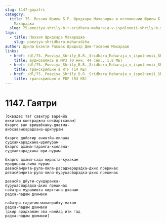 ```yaml
---
slug: 1147-gayatri
category:
  title: 75. Поэзия Шрилы Б.Р. Шридхара Махараджа в исполнении Шрилы Б.С. Говинды
    Махараджа
  slug: 75-poeziya-shrily-b-r-sridhara-maharaja-v-ispolnenii-shrily-b-s-govindy-maharaja
tags:
  - title: Поэзия Шридхара Махараджа
    slug: poeziya-shridhara-maharadzha
author: Шрила Бхакти Ракшак Шридхар Дев-Госвами Махарадж
links:
  - href: /dl/75._Poeziya_Shrily_B.R._Sridhara_Maharaja_v_ispolnenii_Shrily_B.S._Govindy_Maharaja/1147_Gayatri.mp3
    title: аудиозапись в MP3 (0 мин. 44 сек., 1,8 МБ)
  - href: /dl/75._Poeziya_Shrily_B.R._Sridhara_Maharaja_v_ispolnenii_Shrily_B.S._Govindy_Maharaja/1147_Gayatri.rtf
    title: транскрипцию в RTF (14 КБ)
  - href: /dl/75._Poeziya_Shrily_B.R._Sridhara_Maharaja_v_ispolnenii_Shrily_B.S._Govindy_Maharaja/1147_Gayatri.pdf
    title: транскрипцию в PDF (54 КБ)
---
```


# 1147. Гаятри

    [бхвадес тат савитур варенйа
    вихитам кшетраджна-севйартхакам]
    бхарго ваи вришабхану-джатма-
    вибхаваикарадхана-шрипурам

    бхарго джйотир ачинтйа-лилана
    судхаикарадхана-шрипурам
    бхарго дхама-таранга-кхелана-
    судхаикарадхана шри-пурам

    бхарго дхама-сада нираста-кухакам
    праджнана-лила пурам
    девасйамрита-рупа-лила-расадхерарадха-дхих преринах
    девасйамрита-рупа-лила-пурушасйарадха-дхих прешинах

    девасйа дйути-сундараика-
    пурушасйарадха-дхих прешинах
    гайатри муралишта кирттана-дханам
    радха-падам дхимахи

    гайатри-гадитам махапрабху-матам
    радха-падам дхимахи
    [дхир арадханам эва нанйад ити тад
    радха-падам дхимахи]

